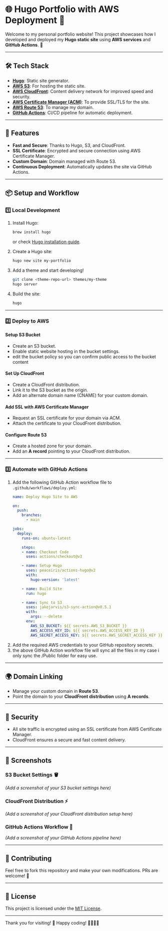 # 🌐 Hugo Portfolio with AWS Deployment 🚀

Welcome to my personal portfolio website! This project showcases how I developed and deployed my **Hugo static site** using **AWS services** and **GitHub Actions**. 🎉

---

## 🛠️ Tech Stack

- **[Hugo](https://gohugo.io/)**: Static site generator.
- **[AWS S3](https://aws.amazon.com/s3/)**: For hosting the static site.
- **[AWS CloudFront](https://aws.amazon.com/cloudfront/)**: Content delivery network for improved speed and security.
- **[AWS Certificate Manager (ACM)](https://aws.amazon.com/certificate-manager/)**: To provide SSL/TLS for the site.
- **[AWS Route 53](https://aws.amazon.com/route53/)**: To manage my domain.
- **[GitHub Actions](https://github.com/features/actions)**: CI/CD pipeline for automatic deployment.

---

## 🌟 Features

- **Fast and Secure**: Thanks to Hugo, S3, and CloudFront.
- **SSL Certificate**: Encrypted and secure connection using AWS Certificate Manager.
- **Custom Domain**: Domain managed with Route 53.
- **Continuous Deployment**: Automatically updates the site via GitHub Actions.

---

## 📦 Setup and Workflow

### 1️⃣ **Local Development**

1. Install Hugo:
   ```bash
   brew install hugo
   ```
   or check [Hugo installation guide](https://gohugo.io/getting-started/installing/).

2. Create a Hugo site:
   ```bash
   hugo new site my-portfolio
   ```

3. Add a theme and start developing!
   ```bash
   git clone <theme-repo-url> themes/my-theme
   hugo server
   ```

4. Build the site:
   ```bash
   hugo
   ```

---

### 2️⃣ **Deploy to AWS**

#### **Setup S3 Bucket**
- Create an S3 bucket.
- Enable static website hosting in the bucket settings.
- edit the bucket policy so you can confirm public access to the bucket content

#### **Set Up CloudFront**
- Create a CloudFront distribution.
- Link it to the S3 bucket as the origin.
- Add an alternate domain name (CNAME) for your custom domain.

#### **Add SSL with AWS Certificate Manager**
- Request an SSL certificate for your domain via ACM.
- Attach the certificate to your CloudFront distribution.

#### **Configure Route 53**
- Create a hosted zone for your domain.
- Add an **A record** pointing to your CloudFront distribution.

---

### 3️⃣ **Automate with GitHub Actions**

1. Add the following GitHub Action workflow file to `.github/workflows/deploy.yml`:
   ```yaml
   name: Deploy Hugo Site to AWS

   on:
     push:
       branches:
         - main

   jobs:
     deploy:
       runs-on: ubuntu-latest

       steps:
       - name: Checkout Code
         uses: actions/checkout@v3

       - name: Setup Hugo
         uses: peaceiris/actions-hugo@v2
         with:
           hugo-version: 'latest'

       - name: Build Site
         run: hugo

       - name: Sync to S3
         uses: jakejarvis/s3-sync-action@v0.5.1
         with:
           args: --delete
         env:
           AWS_S3_BUCKET: ${{ secrets.AWS_S3_BUCKET }}
           AWS_ACCESS_KEY_ID: ${{ secrets.AWS_ACCESS_KEY_ID }}
           AWS_SECRET_ACCESS_KEY: ${{ secrets.AWS_SECRET_ACCESS_KEY }}
   ```
2. Add the required AWS credentials to your GitHub repository secrets.
3. the above GitHub Action workflow file will sync all the files in my case i only sync the /Public folder for easy use.

---

## 🌍 Domain Linking

- Manage your custom domain in **Route 53**.
- Point the domain to your **CloudFront distribution** using **A records**.

---

## 🔐 Security

- All site traffic is encrypted using an SSL certificate from AWS Certificate Manager.
- CloudFront ensures a secure and fast content delivery.

---

## 📸 Screenshots

### S3 Bucket Settings 🪣
*(Add a screenshot of your S3 bucket settings here)*

### CloudFront Distribution ⚡
*(Add a screenshot of your CloudFront distribution setup here)*

### GitHub Actions Workflow 🔄
*(Add a screenshot of your GitHub Actions pipeline here)*

---

## 🤝 Contributing

Feel free to fork this repository and make your own modifications. PRs are welcome! 🙌

---

## 📜 License

This project is licensed under the [MIT License](LICENSE).

---

Thank you for visiting! 🌟 Happy coding! 👨‍💻👩‍💻
